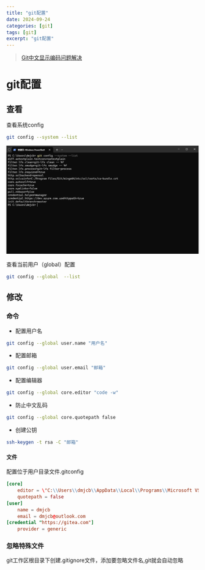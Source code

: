 ```yaml
---
title: "git配置"
date: 2024-09-24
categories: [git]
tags: [git]
excerpt: "git配置"
---
```


> [Git中文显示编码问题解决](https://cuiqingcai.com/9997.html)

# git配置

## 查看

查看系统config

```sh
git config --system --list
```

![](/Resource/Imgur/20241111_224143.jpg)

查看当前用户（global）配置

```sh
git config --global  --list
```

## 修改

### 命令

- 配置用户名

```sh
git config --global user.name "用户名"
```

- 配置邮箱

```sh
git config --global user.email "邮箱"
```

- 配置编辑器

```sh
git config --global core.editor "code -w"
```

- 防止中文乱码

```sh
git config --global core.quotepath false
```

- 创建公钥

```sh
ssh-keygen -t rsa -C "邮箱"
```

#### 文件

配置位于用户目录文件.gitconfig

```conf
[core]
	editor = \"C:\\Users\\dmjcb\\AppData\\Local\\Programs\\Microsoft VS Code\\bin\\code\" --wait
	quotepath = false
[user]
	name = dmjcb
	email = dmjcb@outlook.com
[credential "https://gitea.com"]
	provider = generic
```

### 忽略特殊文件

git工作区根目录下创建.gitignore文件，添加要忽略文件名,git就会自动忽略